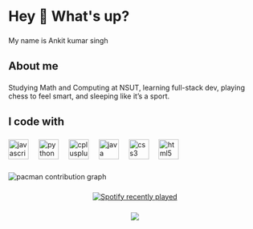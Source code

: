 <h1 align="left">Hey 👋 What's up?</h1>

###

<p align="left">My name is Ankit kumar singh </p>

###

<h2 align="left">About me</h2>

###

<p align="left">Studying Math and Computing at NSUT, learning full-stack dev, playing chess to feel smart, and sleeping like it’s a sport.</p>

###

<h2 align="left">I code with</h2>

###

<div align="left">
  <img src="https://cdn.jsdelivr.net/gh/devicons/devicon/icons/javascript/javascript-original.svg" height="40" alt="javascript logo"  />
  <img width="12" />
  <img src="https://cdn.jsdelivr.net/gh/devicons/devicon/icons/python/python-original.svg" height="40" alt="python logo"  />
  <img width="12" />
  <img src="https://cdn.jsdelivr.net/gh/devicons/devicon/icons/cplusplus/cplusplus-original.svg" height="40" alt="cplusplus logo"  />
  <img width="12" />
  <img src="https://cdn.jsdelivr.net/gh/devicons/devicon/icons/java/java-original.svg" height="40" alt="java logo"  />
  <img width="12" />
  <img src="https://cdn.jsdelivr.net/gh/devicons/devicon/icons/css3/css3-original.svg" height="40" alt="css3 logo"  />
  <img width="12" />
  <img src="https://cdn.jsdelivr.net/gh/devicons/devicon/icons/html5/html5-original.svg" height="40" alt="html5 logo"  />
</div>

###

<picture>
  <source media="(prefers-color-scheme: dark)" srcset="https://raw.githubusercontent.com/dankit05/dankit05/output/pacman-contribution-graph-dark.svg">
  <source media="(prefers-color-scheme: light)" srcset="https://raw.githubusercontent.com/dankit05/dankit05/output/pacman-contribution-graph.svg">
  <img alt="pacman contribution graph" src="https://raw.githubusercontent.com/dankit05/dankit05/output/pacman-contribution-graph.svg">
</picture>

###

<div align="center">
  <a href="https://open.spotify.com/user/krankitsingh">
    <img src="https://spotify-recently-played-readme.vercel.app/api?user=krankitsingh&count=20" alt="Spotify recently played"  />
  </a>
</div>

###

<div align="center">
  <img src="https://profile-counter.glitch.me/dankit05/count.svg?"  />
</div>

###
